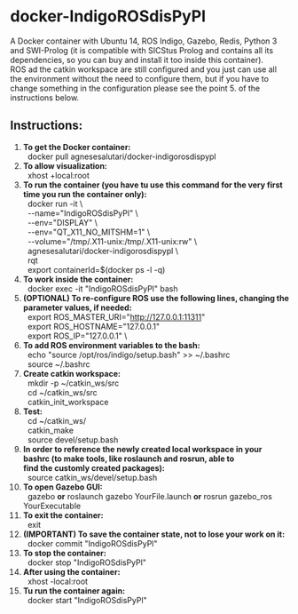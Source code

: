 # docker-IndigoROSdisPyPl
A Docker container with Ubuntu 14, ROS Indigo, Gazebo, Redis, Python 3 and SWI-Prolog (it is compatible with SICStus Prolog and contains all its dependencies, so you can buy and install it too inside this container). \
ROS ad the catkin workspace are still configured and you just can use all the environment without the need to configure them, but if you have to change something in the configuration please see the point 5. of the instructions below.

## Instructions:
1.  **To get the Docker container:** \
        &nbsp; docker pull agnesesalutari/docker-indigorosdispypl
2.  **To allow visualization:** \
        &nbsp; xhost +local:root
3.  **To run the container (you have tu use this command for the very first time you run the container only):** \
        &nbsp; docker run -it \\ \
        &nbsp; --name="IndigoROSdisPyPl" \\ \
        &nbsp; --env="DISPLAY" \\ \
        &nbsp; --env="QT_X11_NO_MITSHM=1" \\ \
        &nbsp; --volume="/tmp/.X11-unix:/tmp/.X11-unix:rw" \\ \
        &nbsp; agnesesalutari/docker-indigorosdispypl \\ \
        &nbsp; rqt \
        &nbsp; export containerId=$(docker ps -l -q)
 4.  **To work inside the container:** \
        &nbsp; docker exec -it "IndigoROSdisPyPl" bash
 5.  **(OPTIONAL) To re-configure ROS use the following lines, changing the parameter values, if needed:** \
        &nbsp; export ROS_MASTER_URI="http://127.0.0.1:11311" \
        &nbsp; export ROS_HOSTNAME="127.0.0.1" \
        &nbsp; export ROS_IP="127.0.0.1" \
 6. **To add ROS environment variables to the bash:** \
        &nbsp; echo "source /opt/ros/indigo/setup.bash" >> ~/.bashrc \
        &nbsp; source ~/.bashrc
 6. **Create catkin workspace:** \
        &nbsp; mkdir -p ~/catkin_ws/src \
        &nbsp; cd ~/catkin_ws/src \
        &nbsp; catkin_init_workspace
 7. **Test:** \
        &nbsp; cd ~/catkin_ws/ \
        &nbsp; catkin_make \
        &nbsp; source devel/setup.bash
 8. **In order to reference the newly created local workspace in your bashrc (to make tools, like roslaunch and rosrun, able to  
     find the customly created packages):** \
        &nbsp; source catkin_ws/devel/setup.bash
 9.  **To open Gazebo GUI:** \
    &nbsp; gazebo **or** roslaunch gazebo YourFile.launch **or** rosrun gazebo_ros YourExecutable
 10. **To exit the container:** \
    &nbsp; exit
 11.  **(IMPORTANT) To save the container state, not to lose your work on it:** \
    &nbsp; docker commit "IndigoROSdisPyPl"
 12.  **To stop the container:** \
    &nbsp; docker stop "IndigoROSdisPyPl"
 13.  **After using the container:** \
    &nbsp; xhost -local:root
 14.  **Tu run the container again:** \
    &nbsp; docker start "IndigoROSdisPyPl"
